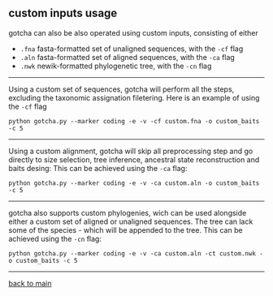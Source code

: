 ## custom inputs usage


gotcha can also be also operated using custom inputs, consisting of either 


-  ```.fna``` fasta-formatted set of unaligned sequences, with the ```-cf``` flag
-  ```.aln``` fasta-formatted set of aligned sequences, with the ```-ca``` flag
-  ```.nwk``` newik-formatted phylogenetic tree, with the ```-cn``` flag


--- 


Using a custom set of sequences, gotcha will perform all the steps, excluding the taxonomic assignation filetering. Here is an example
of using the ```-cf``` flag

```python gotcha.py --marker coding -e -v -cf custom.fna -o custom_baits -c 5```


--- 


Using a custom alignment, gotcha will skip all preprocessing step and go directly to size selection, tree inference, ancestral state reconstruction and baits desing:
This can be achieved using the ```-ca``` flag:

```python gotcha.py --marker coding -e -v -ca custom.aln -o custom_baits -c 5```


--- 


gotcha also supports custom phylogenies, wich can be used alongside either a custom set of aligned or unaligned sequences. The tree can lack some of the species - which will be appended to the tree. 
This can be achieved using the ```-cn``` flag:


```python gotcha.py --marker coding -e -v -ca custom.aln -ct custom.nwk -o custom_baits -c 5```


--- 


[back to main]()